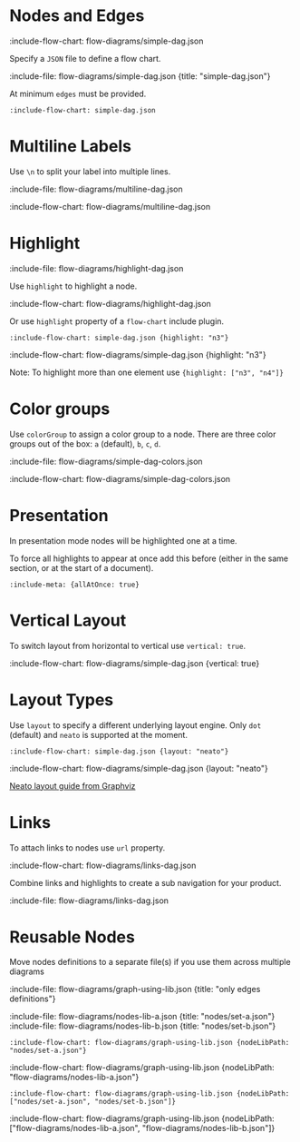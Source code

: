 # Nodes and Edges

:include-flow-chart: flow-diagrams/simple-dag.json

Specify a `JSON` file to define a flow chart.  

:include-file: flow-diagrams/simple-dag.json {title: "simple-dag.json"}

At minimum `edges` must be provided.

    :include-flow-chart: simple-dag.json
    
# Multiline Labels

Use `\n` to split your label into multiple lines.

:include-file: flow-diagrams/multiline-dag.json

:include-flow-chart: flow-diagrams/multiline-dag.json


# Highlight

:include-file: flow-diagrams/highlight-dag.json     

Use `highlight` to highlight a node.

:include-flow-chart: flow-diagrams/highlight-dag.json

Or use `highlight` property of a `flow-chart` include plugin.

    :include-flow-chart: simple-dag.json {highlight: "n3"}
    
:include-flow-chart: flow-diagrams/simple-dag.json {highlight: "n3"}

Note: To highlight more than one element use `{highlight: ["n3", "n4"]}`

# Color groups

Use `colorGroup` to assign a color group to a node. There are three color groups out of the box: `a` (default), `b`, `c`, `d`.

:include-file: flow-diagrams/simple-dag-colors.json     

:include-flow-chart: flow-diagrams/simple-dag-colors.json

# Presentation

In presentation mode nodes will be highlighted one at a time.

To force all highlights to appear at once add this before (either in the same section, or at the start of a document).

    :include-meta: {allAtOnce: true}

# Vertical Layout

To switch layout from horizontal to vertical use `vertical: true`.

:include-flow-chart: flow-diagrams/simple-dag.json {vertical: true}

# Layout Types

Use `layout` to specify a different underlying layout engine. Only `dot` (default) and `neato` is 
supported at the moment.

    :include-flow-chart: simple-dag.json {layout: "neato"}

:include-flow-chart: flow-diagrams/simple-dag.json {layout: "neato"}

[Neato layout guide from Graphviz](https://www.graphviz.org/pdf/neatoguide.pdf)

# Links
  
To attach links to nodes use `url` property.
            
:include-flow-chart: flow-diagrams/links-dag.json     
        
Combine links and highlights to create a sub navigation for your product.
         
:include-file: flow-diagrams/links-dag.json     

# Reusable Nodes

Move nodes definitions to a separate file(s) if you use them across multiple diagrams

:include-file: flow-diagrams/graph-using-lib.json {title: "only edges definitions"}


:include-file: flow-diagrams/nodes-lib-a.json {title: "nodes/set-a.json"}
:include-file: flow-diagrams/nodes-lib-b.json {title: "nodes/set-b.json"}

    :include-flow-chart: flow-diagrams/graph-using-lib.json {nodeLibPath: "nodes/set-a.json"}

:include-flow-chart: flow-diagrams/graph-using-lib.json {nodeLibPath: "flow-diagrams/nodes-lib-a.json"}

    :include-flow-chart: flow-diagrams/graph-using-lib.json {nodeLibPath: ["nodes/set-a.json", "nodes/set-b.json"]}

:include-flow-chart: flow-diagrams/graph-using-lib.json 
    {nodeLibPath: ["flow-diagrams/nodes-lib-a.json", "flow-diagrams/nodes-lib-b.json"]}

